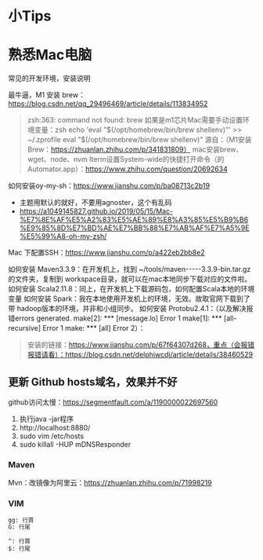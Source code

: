 # 小Tips

# 熟悉Mac电脑
常见的开发环境，安装说明

最牛逼，M1 安装 brew：https://blog.csdn.net/qq_29496469/article/details/113834952
> zsh:363: command not found: brew 
如果是m1芯片Mac需要手动设置环境变量：zsh
echo 'eval "$(/opt/homebrew/bin/brew shellenv)"' >> ~/.zprofile
eval "$(/opt/homebrew/bin/brew shellenv)"
源自：（M1安装Brew：https://zhuanlan.zhihu.com/p/341831809）
  > mac安装brew、wget、node、nvm
  Iterm设置System-wide的快捷打开命令（的Automator.app）：https://www.zhihu.com/question/20692634 


如何安装oy-my-sh：https://www.jianshu.com/p/ba08713c2b19 
- 主题用默认的就好，不要用agnoster，这个有乱码
- https://a1049145827.github.io/2019/05/15/Mac-%E7%8E%AF%E5%A2%83%E5%AE%89%E8%A3%85%E5%B9%B6%E9%85%8D%E7%BD%AE%E7%BB%88%E7%AB%AF%E7%A5%9E%E5%99%A8-oh-my-zsh/

Mac 下配置SSH：https://www.jianshu.com/p/a422eb2bb8e2

  
如何安装 Maven3.3.9：在开发机上，找到 ~/tools/maven-----3.3.9-bin.tar.gz的文件夹，复制到 workspace目录，就可以在mac本地同步下载对应的文件啦。
如何安装 Scala2.11.8：同上，在开发机上下载源码包，如何配置Scala本地的环境变量
如何安装 Spark：我在本地使用开发机上的环境，无效。故取官网下载到了带 hadoop版本的环境，并非和小组同步。
如何安装 Protobu2.4.1：（以及解决报错errors generated. make[2]: *** [message.lo] Error 1 make[1]: *** [all-recursive] Error 1 make: *** [all] Error 2）：

> 安装的链接：https://www.jianshu.com/p/67f64307d268，重点（会报错报错请看）：https://blog.csdn.net/delphiwcdj/article/details/38460529
>


## 更新 Github hosts域名，效果并不好

github访问太慢：https://segmentfault.com/a/1190000022697560

1. 执行java -jar程序
2. http://localhost:8880/
3. sudo vim /etc/hosts
4. sudo killall -HUP mDNSResponder


### Maven

Mvn：改镜像为阿里云：https://zhuanlan.zhihu.com/p/71998219



### VIM

```txt
gg: 行首
G: 行尾

^: 行首 
$: 行尾
```

